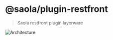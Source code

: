 # @saola/plugin-restfront

> Saola restfront plugin layerware

![Architecture](https://raw.github.com/saolajs/saola-plugin-restfront/master/docs/modules/ROOT/assets/images/arch.png)
